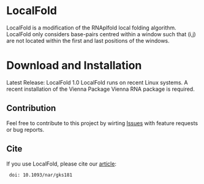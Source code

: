 # LocalFold
LocalFold is a modification of the RNAplfold local folding algorithm. LocalFold only considers base-pairs centred within a window such that (i,j) are not located within the first and last positions of the windows. 

# Download and Installation
Latest Release: LocalFold 1.0
LocalFold runs on recent Linux systems.
A recent installation of the Vienna Package Vienna RNA package is required. 

## Contribution

Feel free to contribute to this project by wirting [Issues](https://github.com/BackofenLab/LocalFold/issues) with feature requests or bug reports.

## Cite
If you use LocalFold, please cite our [article](http://nar.oxfordjournals.org/content/40/12/5215.long):
```
 doi: 10.1093/nar/gks181 
```

